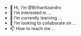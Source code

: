 - 👋 Hi, I’m @Brihanlizandro
- 👀 I’m interested in ...
- 🌱 I’m currently learning ...
- 💞️ I’m looking to collaborate on ...
- 📫 How to reach me ...

<!---
Brihanlizandro/Brihanlizandro is a ✨ special ✨ repository because its `README.md` (this file) appears on your GitHub profile.
You can click the Preview link to take a look at your changes.
--->
